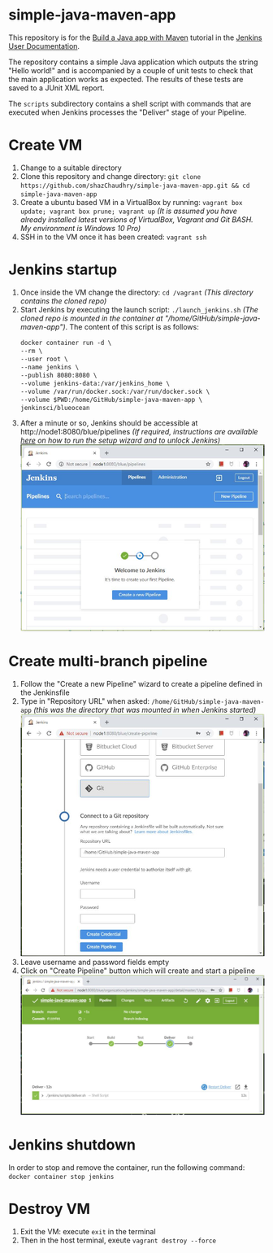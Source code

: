 # simple-java-maven-app

This repository is for the
[Build a Java app with Maven](https://jenkins.io/doc/tutorials/build-a-java-app-with-maven/)
tutorial in the [Jenkins User Documentation](https://jenkins.io/doc/).

The repository contains a simple Java application which outputs the string
"Hello world!" and is accompanied by a couple of unit tests to check that the
main application works as expected. The results of these tests are saved to a
JUnit XML report.

The `scripts` subdirectory contains a shell script with commands that are executed when Jenkins processes the "Deliver" stage of your Pipeline.

# Create VM
1. Change to a suitable directory
1. Clone this repository and change directory: `git clone https://github.com/shazChaudhry/simple-java-maven-app.git && cd simple-java-maven-app`
1. Create a ubuntu based VM in a VirtualBox by running: `vagrant box update; vagrant box prune; vagrant up` _(It is assumed you have already installed latest versions of VirtualBox, Vagrant and Git BASH. My environment is Windows 10 Pro)_
1. SSH in to the VM once it has been created: `vagrant ssh`

# Jenkins startup
1. Once inside the VM change the directory: `cd /vagrant` _(This directory contains the cloned repo)_
1. Start Jenkins by executing the launch script: `./launch_jenkins.sh` _(The cloned repo is mounted in the container at "/home/GitHub/simple-java-maven-app")_. The content of this script is as follows:
      ```
      docker container run -d \
      --rm \
      --user root \
      --name jenkins \
      --publish 8080:8080 \
      --volume jenkins-data:/var/jenkins_home \
      --volume /var/run/docker.sock:/var/run/docker.sock \
      --volume $PWD:/home/GitHub/simple-java-maven-app \
      jenkinsci/blueocean
      ```
1. After a minute or so, Jenkins should be accessible at http://node1:8080/blue/pipelines _(If required, instructions are available [here](https://jenkins.io/doc/tutorials/build-a-java-app-with-maven/#accessing-the-jenkinsblue-ocean-docker-container) on how to run the setup wizard and to unlock Jenkins)_
![Welcome to Jenkins](pics/welcome_to_jenkins.JPG)

# Create multi-branch pipeline
1. Follow the "Create a new Pipeline" wizard to create a pipeline defined in the Jenkinsfile
1. Type in "Repository URL" when asked: `/home/GitHub/simple-java-maven-app` _(this was the directory that was mounted in when Jenkins started)_ ![Repository URL](pics/Repository_URL.JPG)
1. Leave username and password fields empty
1. Click on "Create Pipeline" button which will create and start a pipeline ![Pipeline](pics/pipeline.JPG)

# Jenkins shutdown
In order to stop and remove the container, run the following command: `docker container stop jenkins`

# Destroy VM
1. Exit the VM: execute `exit` in the terminal
1. Then in the host terminal, exeute `vagrant destroy --force`

